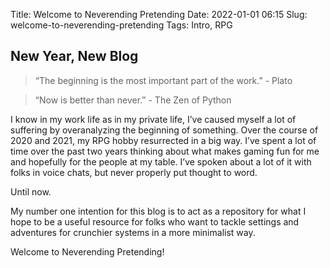 Title: Welcome to Neverending Pretending
Date: 2022-01-01 06:15
Slug: welcome-to-neverending-pretending
Tags: Intro, RPG

## New Year, New Blog
> “The beginning is the most important part of the work.” - Plato

> “Now is better than never.” - The Zen of Python

I know in my work life as in my private life, I’ve caused myself a lot of
suffering by overanalyzing the beginning of something. Over the course of 2020
and 2021, my RPG hobby resurrected in a big way. I’ve spent a lot of time over
the past two years thinking about what makes gaming fun for me and hopefully for
the people at my table. I’ve spoken about a lot of it with folks in voice chats,
but never properly put thought to word. 

Until now.

My number one intention for this blog is to act as a repository for what I hope
to be a useful resource for folks who want to tackle settings and adventures for
crunchier systems in a more minimalist way.

Welcome to Neverending Pretending!